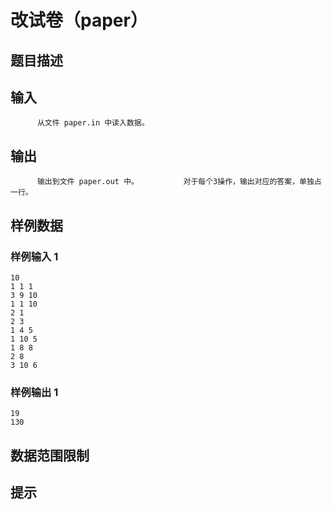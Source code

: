 # 改试卷（paper）

## 题目描述



## 输入


          从文件 paper.in 中读入数据。                  

## 输出


          输出到文件 paper.out 中。          对于每个3操作，输出对应的答案，单独占一行。        

## 样例数据

### 样例输入 1

```
10
1 1 1
3 9 10
1 1 10
2 1
2 3
1 4 5
1 10 5
1 8 8
2 8
3 10 6

```

### 样例输出 1

```
19
130

```


## 数据范围限制



## 提示



